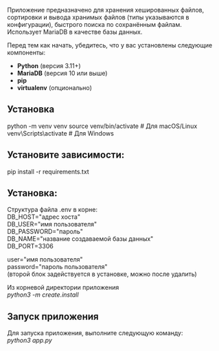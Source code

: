 Приложение предназначено для хранения хешированных файлов, сортировки и вывода хранимых файлов (типы указываются в конфигурации), 
быстрого поиска по сохранённым файлам.  
Использует MariaDB в качестве базы данных.


Перед тем как начать, убедитесь, что у вас установлены следующие компоненты:  

- **Python** (версия 3.11+)
- **MariaDB** (версия 10 или выше)
- **pip** 
- **virtualenv** (опционально)

## Установка

python -m venv venv
source venv/bin/activate  # Для macOS/Linux<br>
venv\Scripts\activate     # Для Windows

## Установите зависимости:
pip install -r requirements.txt

## Установка: 
Структура файла .env в корне:  
DB_HOST="адрес хоста"  
DB_USER="имя пользователя"  
DB_PASSWORD="пароль"  
DB_NAME="название создаваемой базы данных"  
DB_PORT=3306  

user="имя пользователя"  
password="пароль пользователя"  
(второй блок задействуется в установке, можно после удалить)  

Из корневой директории приложения  
*python3 -m create.install*

## Запуск приложения  
Для запуска приложения, выполните следующую команду:  
*python3 app.py*





